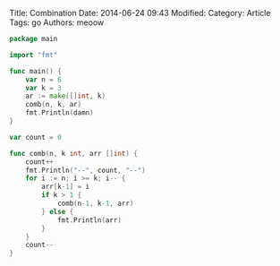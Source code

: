 Title: Combination
Date: 2014-06-24 09:43
Modified: 
Category: Article
Tags: go
Authors: meoow
```go
package main

import "fmt"

func main() {
	var n = 6
	var k = 3
	ar := make([]int, k)
	comb(n, k, ar)
	fmt.Println(damn)
}

var count = 0

func comb(n, k int, arr []int) {
	count++
	fmt.Println("--", count, "--")
	for i := n; i >= k; i-- {
		arr[k-1] = i
		if k > 1 {
			comb(n-1, k-1, arr)
		} else {
			fmt.Println(arr)
		}
	}
	count--
}
```
